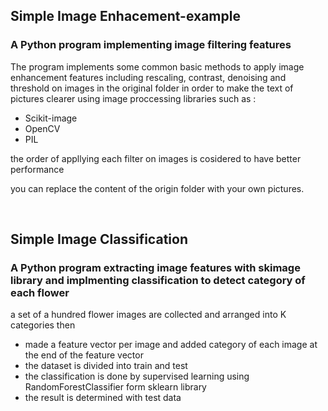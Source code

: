 ## Simple Image Enhacement-example
### A Python program implementing image filtering features

The program implements some common basic methods to apply image enhancement features including rescaling, contrast, denoising and threshold on images in the original folder in order to make the text of pictures clearer using image proccessing libraries such as :
- Scikit-image
- OpenCV
- PIL

the order of appllying each filter on images is cosidered to have better performance 

you can replace the content of the origin folder with your own pictures. 
<br/>

</br>




## Simple Image Classification
### A Python program extracting image features with skimage library and implmenting classification to detect category of each flower

a set of a hundred flower images are collected and arranged into K categories then 
+ made a feature vector per image and added category of each image at the end of the feature vector
+ the dataset is divided into train and test
+ the classification is done by supervised learning using RandomForestClassifier form sklearn library
+ the result is determined with test data
